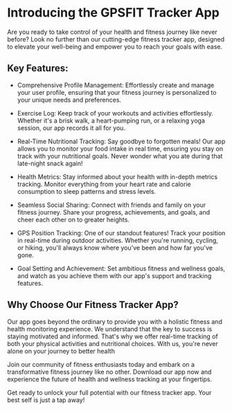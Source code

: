 # Introducing the GPSFIT Tracker App

Are you ready to take control of your health and fitness journey like never before? Look no further than our cutting-edge fitness tracker app, designed to elevate your well-being and empower you to reach your goals with ease.

## Key Features:

* Comprehensive Profile Management: Effortlessly create and manage your user profile, ensuring that your fitness journey is personalized to your unique needs and preferences.

* Exercise Log: Keep track of your workouts and activities effortlessly. Whether it's a brisk walk, a heart-pumping run, or a relaxing yoga session, our app records it all for you.

* Real-Time Nutritional Tracking: Say goodbye to forgotten meals! Our app allows you to monitor your food intake in real time, ensuring you stay on track with your nutritional goals. Never wonder what you ate during that late-night snack again!

* Health Metrics: Stay informed about your health with in-depth metrics tracking. Monitor everything from your heart rate and calorie consumption to sleep patterns and stress levels.

* Seamless Social Sharing: Connect with friends and family on your fitness journey. Share your progress, achievements, and goals, and cheer each other on to greater heights.

* GPS Position Tracking: One of our standout features! Track your position in real-time during outdoor activities. Whether you're running, cycling, or hiking, you'll always know where you've been and how far you've gone.

* Goal Setting and Achievement: Set ambitious fitness and wellness goals, and watch as you achieve them with our app's support and tracking features.

## Why Choose Our Fitness Tracker App?

Our app goes beyond the ordinary to provide you with a holistic fitness and health monitoring experience. We understand that the key to success is staying motivated and informed. That's why we offer real-time tracking of both your physical activities and nutritional choices. With us, you're never alone on your journey to better health

Join our community of fitness enthusiasts today and embark on a transformative fitness journey like no other. Download our app now and experience the future of health and wellness tracking at your fingertips.

Get ready to unlock your full potential with our fitness tracker app. Your best self is just a tap away!